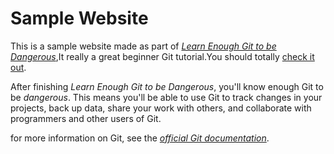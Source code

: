 # Sample Website
This is a sample website made as part of [*Learn Enough Git to be Dangerous*](https://www.learnenough.com/git-tutorial),It really a great beginner Git tutorial.You should totally [check it out](https://www.learnenough.com/git-tutorial).

After finishing *Learn Enough Git to be Dangerous*, you'll know enough Git to be *dangerous*. This means you'll be able to use Git to track changes in your projects, back up data, share your work with others, and collaborate with programmers and other users of Git.

for more information on Git, see the [*official Git documentation*](https://git-scm.com/).
